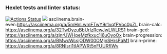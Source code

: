 ### Hexlet tests and linter status:
[![Actions Status](https://github.com/Markus0896/php-project-45/workflows/hexlet-check/badge.svg)](https://github.com/Markus0896/php-project-45/actions)
<a href="https://codeclimate.com/github/Markus0896/php-project-45/maintainability"><img src="https://api.codeclimate.com/v1/badges/d7a47b329e10342d4452/maintainability" /></a>
asciinema.brain-even:https://asciinema.org/a/5mHnLwmFTwY9r1vqfPVoc0pZL
brain-calc: https://asciinema.org/a/32TwDyzuBbUrIzRcwJwLWLRS1
brain-gcd: https://asciinema.org/a/zjnrUWHpeMzfkxuc1l6uOyoOx
brain-progression: https://asciinema.org/a/BMwcWcsjODW00OMjnSHrsPqM1
brain-prime: https://asciinema.org/a/8RNIsri1tIAPWRt5nFUURfIWv